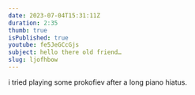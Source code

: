 ```yaml
---
date: 2023-07-04T15:31:11Z
duration: 2:35
thumb: true
isPublished: true
youtube: fe5JeGCcGjs
subject: hello there old friend…
slug: ljofhbow
---
```

i tried playing some prokofiev after a long piano hiatus.

